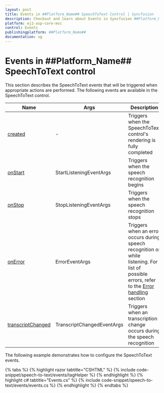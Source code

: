 ```yaml
---
layout: post
title: Events in ##Platform_Name## SpeechToText Control | Syncfusion
description: Checkout and learn about Events in Syncfusion ##Platform_Name## SpeechToText control of Syncfusion Essential JS 2 and more.
platform: ej2-asp-core-mvc
control: Events
publishingplatform: ##Platform_Name##
documentation: ug
---
```


# Events in ##Platform_Name## SpeechToText control

This section describes the SpeechToText events that will be triggered when appropriate actions are performed. The following events are available in the SpeechToText control.

|Name|Args|Description|
|---|---|---|
|[created](https://help.syncfusion.com/cr/aspnetcore-js2/Syncfusion.EJ2.Inputs.SpeechToText.html#Syncfusion_EJ2_Inputs_SpeechToText_Created)|-|Triggers when the SpeechToText control's rendering is fully completed|
|[onStart](https://help.syncfusion.com/cr/aspnetcore-js2/Syncfusion.EJ2.Inputs.SpeechToText.html#Syncfusion_EJ2_Inputs_SpeechToText_OnStart)|StartListeningEventArgs|Triggers when the speech recognition begins|
|[onStop](https://help.syncfusion.com/cr/aspnetcore-js2/Syncfusion.EJ2.Inputs.SpeechToText.html#Syncfusion_EJ2_Inputs_SpeechToText_OnStop)|StopListeningEventArgs|Triggers when the speech recognition stops|
|[onError](https://help.syncfusion.com/cr/aspnetcore-js2/Syncfusion.EJ2.Inputs.SpeechToText.html#Syncfusion_EJ2_Inputs_SpeechToText_OnError)|ErrorEventArgs|Triggers when an error occurs during speech recognition or while listening. For list of possible errors, refer to the [Error handling](./speech-recognition#error-handling) section|
|[transcriptChanged](https://help.syncfusion.com/cr/aspnetcore-js2/Syncfusion.EJ2.Inputs.SpeechToText.html#Syncfusion_EJ2_Inputs_SpeechToText_TranscriptChanged)|TranscriptChangedEventArgs|Triggers when an transcription change occurs during the speech recognition|

The following example demonstrates how to configure the SpeechToText events.

{% tabs %}
{% highlight razor tabtitle="CSHTML" %}
{% include code-snippet/speech-to-text/events/tagHelper %}
{% endhighlight %}
{% highlight c# tabtitle="Events.cs" %}
{% include code-snippet/speech-to-text/events/events.cs %}
{% endhighlight %}
{% endtabs %}
